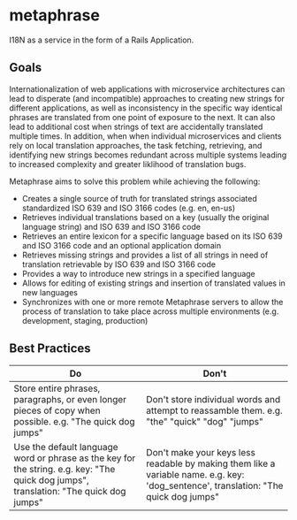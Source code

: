 # metaphrase
I18N as a service in the form of a Rails Application.

## Goals
Internationalization of web applications with microservice architectures can lead to disperate (and incompatible) approaches to creating new strings for different applications, as well as inconsistency in the specific way identical phrases are translated from one point of exposure to the next. It can also lead to additional cost when strings of text are accidentally translated multiple times. In addition, when when individual microservices and clients rely on local translation approaches, the task fetching, retrieving, and identifying new strings becomes redundant across multiple systems leading to increased complexity and greater liklihood of translation bugs.

Metaphrase aims to solve this problem while achieving the following:

* Creates a single source of truth for translated strings associated standardized ISO 639 and ISO 3166 codes (e.g. en, en-us)
* Retrieves individual translations based on a key (usually the original language string) and ISO 639 and ISO 3166 code
* Retrieves an entire lexicon for a specific language based on its ISO 639 and ISO 3166 code and an optional application domain
* Retrieves missing strings and provides a list of all strings in need of translation retrievable by ISO 639 and ISO 3166 code
* Provides a way to introduce new strings in a specified language
* Allows for editing of existing strings and insertion of translated values in new languages
* Synchronizes with one or more remote Metaphrase servers to allow the process of translation to take place across multiple environments (e.g. development, staging, production)

## Best Practices

|Do | Don't |
|---|-------|
|Store entire phrases, paragraphs, or even longer pieces of copy when possible.  e.g. "The quick dog jumps" |Don't store individual words and attempt to reassamble them.  e.g. "the" "quick" "dog" "jumps" |
|Use the default language  word or phrase as the key for the string. e.g. key: "The quick dog jumps", translation: "The quick dog jumps" |Don't make your keys less readable by making them like a variable name. e.g. key: 'dog_sentence', translation: "The quick dog jumps" |
